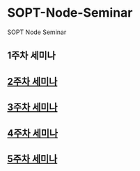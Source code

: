 # SOPT-Node-Seminar
SOPT Node Seminar

## 1주차 세미나

## [2주차 세미나](./2주차/2주차_정리.md)

## [3주차 세미나](./3주차/3주차_정리.md)

## [4주차 세미나](./4주차/4주차_정리.md)

## [5주차 세미나](./5주차/5주차_정리.md)